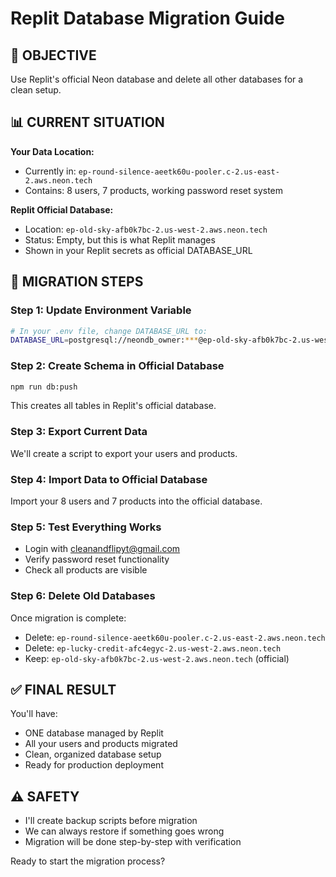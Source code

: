 # Replit Database Migration Guide

## 🎯 OBJECTIVE
Use Replit's official Neon database and delete all other databases for a clean setup.

## 📊 CURRENT SITUATION

**Your Data Location:**
- Currently in: `ep-round-silence-aeetk60u-pooler.c-2.us-east-2.aws.neon.tech`
- Contains: 8 users, 7 products, working password reset system

**Replit Official Database:**
- Location: `ep-old-sky-afb0k7bc-2.us-west-2.aws.neon.tech` 
- Status: Empty, but this is what Replit manages
- Shown in your Replit secrets as official DATABASE_URL

## 🔄 MIGRATION STEPS

### Step 1: Update Environment Variable
```bash
# In your .env file, change DATABASE_URL to:
DATABASE_URL=postgresql://neondb_owner:***@ep-old-sky-afb0k7bc-2.us-west-2.aws.neon.tech/neondb?sslmode=require
```

### Step 2: Create Schema in Official Database
```bash
npm run db:push
```
This creates all tables in Replit's official database.

### Step 3: Export Current Data
We'll create a script to export your users and products.

### Step 4: Import Data to Official Database
Import your 8 users and 7 products into the official database.

### Step 5: Test Everything Works
- Login with cleanandflipyt@gmail.com
- Verify password reset functionality
- Check all products are visible

### Step 6: Delete Old Databases
Once migration is complete:
- Delete: `ep-round-silence-aeetk60u-pooler.c-2.us-east-2.aws.neon.tech`
- Delete: `ep-lucky-credit-afc4egyc-2.us-west-2.aws.neon.tech`
- Keep: `ep-old-sky-afb0k7bc-2.us-west-2.aws.neon.tech` (official)

## ✅ FINAL RESULT

You'll have:
- ONE database managed by Replit
- All your users and products migrated
- Clean, organized database setup
- Ready for production deployment

## ⚠️ SAFETY

- I'll create backup scripts before migration
- We can always restore if something goes wrong
- Migration will be done step-by-step with verification

Ready to start the migration process?